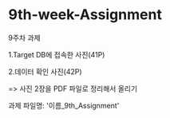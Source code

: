 # 9th-week-Assignment
9주차 과제

1.Target DB에 접속한 사진(41P)

2.데이터 확인 사진(42P)


=> 사진 2장을 PDF 파일로 정리해서 올리기

과제 파일명: '이름_9th_Assignment'
